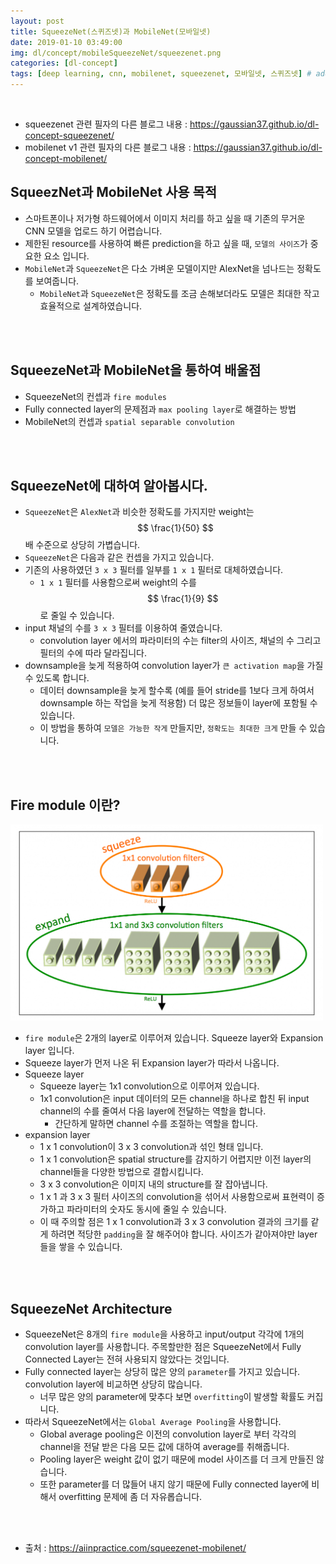 ```yaml
---
layout: post
title: SqueezeNet(스퀴즈넷)과 MobileNet(모바일넷)
date: 2019-01-10 03:49:00
img: dl/concept/mobileSqueezeNet/squeezenet.png
categories: [dl-concept] 
tags: [deep learning, cnn, mobilenet, squeezenet, 모바일넷, 스퀴즈넷] # add tag
---
```


<br>

- squeezenet 관련 필자의 다른 블로그 내용 : https://gaussian37.github.io/dl-concept-squeezenet/
- mobilenet v1 관련 필자의 다른 블로그 내용 : https://gaussian37.github.io/dl-concept-mobilenet/

## SqueezNet과 MobileNet 사용 목적

+ 스마트폰이나 저가형 하드웨어에서 이미지 처리를 하고 싶을 때 기존의 무거운 CNN 모델을 업로드 하기 어렵습니다.
+ 제한된 resource를 사용하여 빠른 prediction을 하고 싶을 때, `모델의 사이즈`가 중요한 요소 입니다.
+ `MobileNet`과 `SqueezeNet`은 다소 가벼운 모델이지만 AlexNet을 넘나드는 정확도를 보여줍니다.
	+ `MobileNet`과 `SqueezeNet`은 정확도를 조금 손해보더라도 모델은 최대한 작고 효율적으로 설계하였습니다.

<br><br>

## SqueezeNet과 MobileNet을 통하여 배울점

+ SqueezeNet의 컨셉과 `fire modules`
+ Fully connected layer의 문제점과 `max pooling layer`로 해결하는 방법
+ MobileNet의 컨셉과 `spatial separable convolution`

<br><br>

## SqueezeNet에 대하여 알아봅시다.

+ `SqueezeNet`은 `AlexNet`과 비슷한 정확도를 가지지만 weight는 $$ \frac{1}{50} $$배 수준으로 상당히 가볍습니다.
+ `SqueezeNet`은 다음과 같은 컨셉을 가지고 있습니다.
+ 기존의 사용하였던 `3 x 3` 필터를 일부를 `1 x 1` 필터로 대체하였습니다. 
	+ `1 x 1` 필터를 사용함으로써 weight의 수를 $$ \frac{1}{9} $$로 줄일 수 있습니다.
+ input 채널의 수를 `3 x 3` 필터를 이용하여 줄였습니다.
	+ convolution layer 에서의 파라미터의 수는 filter의 사이즈, 채널의 수 그리고 필터의 수에 따라 달라집니다.
+ downsample을 늦게 적용하여 convolution layer가 `큰 activation map`을 가질 수 있도록 합니다.     
	+ 데이터 downsample을 늦게 할수록 (예를 들어 stride를 1보다 크게 하여서 downsample 하는 작업을 늦게 적용함) 더 많은 정보들이 layer에 포함될 수 있습니다.
	+ 이 방법을 통하여 `모델은 가능한 작게` 만들지만, `정확도는 최대한 크게` 만들 수 있습니다.
		
<br><br>

## Fire module 이란?

<img src="../assets/img/dl/concept/mobileSqueezeNet/squeezenet.png" alt="Drawing" style="width: 500px;"/>

<br>

+ `fire module`은 2개의 layer로 이루어져 있습니다. Squeeze layer와 Expansion layer 입니다.
+ Squeeze layer가 먼저 나온 뒤 Expansion layer가 따라서 나옵니다.
+ Squeeze layer
	+ Squeeze layer는 1x1 convolution으로 이루어져 있습니다.
	+ 1x1 convolution은 input 데이터의 모든 channel을 하나로 합친 뒤 input channel의 수를 줄여서 다음 layer에 전달하는 역할을 합니다.
		+ 간단하게 말하면 channel 수를 조절하는 역할을 합니다.		
+ expansion layer
	+ 1 x 1 convolution이 3 x 3 convolution과 섞인 형태 입니다. 
	+ 1 x 1 convolution은 spatial structure를 감지하기 어렵지만 이전 layer의 channel들을 다양한 방법으로 결합시킵니다.
	+ 3 x 3 convolution은 이미지 내의 structure를 잘 잡아냅니다.
	+ 1 x 1 과 3 x 3 필터 사이즈의 convolution을 섞어서 사용함으로써 표현력이 증가하고 파라미터의 숫자도 동시에 줄일 수 있습니다.
	+ 이 때 주의할 점은 1 x 1 convolution과 3 x 3 convolution 결과의 크기를 같게 하려면 적당한 `padding`을 잘 해주어야 합니다. 사이즈가 같아져야만 layer들을 쌓을 수 있습니다.
	
<br><br>

## SqueezeNet Architecture

+ SqueezeNet은 8개의 `fire module`을 사용하고 input/output 각각에 1개의 convolution layer를 사용합니다. 주목할만한 점은 SqueezeNet에서 Fully Connected Layer는 전혀 사용되지 않았다는 것입니다.
+ Fully connected layer는 상당히 많은 양의 `parameter`를 가지고 있습니다. convolution layer에 비교하면 상당히 많습니다.
	+ 너무 많은 양의 parameter에 맞추다 보면 `overfitting`이 발생할 확률도 커집니다. 
+ 따라서 SqueezeNet에서는 `Global Average Pooling`을 사용합니다.
	+ Global average pooling은 이전의 convolution layer로 부터 각각의 channel을 전달 받은 다음 모든 값에 대하여 average를 취해줍니다.
	+ Pooling layer은 weight 값이 없기 때문에 model 사이즈를 더 크게 만들진 않습니다.
	+ 또한 parameter를 더 많들어 내지 않기 때문에 Fully connected layer에 비해서 overfitting 문제에 좀 더 자유롭습니다.



<br><br>






+ 출처 : https://aiinpractice.com/squeezenet-mobilenet/
